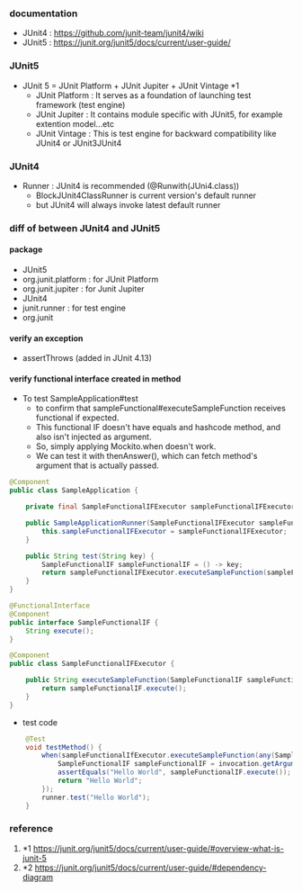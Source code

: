 ### documentation

- JUnit4 : https://github.com/junit-team/junit4/wiki
- JUnit5 : https://junit.org/junit5/docs/current/user-guide/

### JUnit5

- JUnit 5 = JUnit Platform + JUnit Jupiter + JUnit Vintage *1
  - JUnit Platform : It serves as a foundation of launching test framework (test engine)
  - JUnit Jupiter : It contains module specific with JUnit5, for example extention model...etc
  - JUnit Vintage : This is test engine for backward compatibility like JUnit4 or JUnit3JUnit4

### JUnit4
- Runner : JUnit4 is recommended (@Runwith(JUni4.class))
  - BlockJUnit4ClassRunner is current version's default runner
  - but JUnit4 will always invoke latest default runner

### diff of between JUnit4 and JUnit5

#### package

- JUnit5
- org.junit.platform : for JUnit Platform
- org.junit.jupiter : for Junit Jupiter
- JUnit4
- junit.runner : for test engine
- org.junit

#### verify an exception

- assertThrows (added in JUnit 4.13)

#### verify functional interface created in method

- To test SampleApplication#test
  - to confirm that sampleFunctional#executeSampleFunction receives functional if expected.
  - This functional IF doesn't have equals and hashcode method, and also isn't injected as argument.
  - So, simply applying Mockito.when doesn't work.
  - We can test it with thenAnswer(), which can fetch method's argument that is actually passed. 

```java
@Component
public class SampleApplication {

    private final SampleFunctionalIFExecutor sampleFunctionalIFExecutor;

    public SampleApplicationRunner(SampleFunctionalIFExecutor sampleFunctionalIFExecutor) {
        this.sampleFunctionalIFExecutor = sampleFunctionalIFExecutor;
    }

    public String test(String key) {
        SampleFunctionalIF sampleFunctionalIF = () -> key;
        return sampleFunctionalIFExecutor.executeSampleFunction(sampleFunctionalIF);
    }
}

@FunctionalInterface
@Component
public interface SampleFunctionalIF {
    String execute();
}

@Component
public class SampleFunctionalIFExecutor {

    public String executeSampleFunction(SampleFunctionalIF sampleFunctionalIF) {
        return sampleFunctionalIF.execute();
    }
}
```

- test code

```java
    @Test
    void testMethod() {
        when(sampleFunctionalIfExecutor.executeSampleFunction(any(SampleFunctionalIF.class))).thenAnswer(invocation -> {
            SampleFunctionalIF sampleFunctionalIF = invocation.getArgument(0);
            assertEquals("Hello World", sampleFunctionalIF.execute());
            return "Hello World";
        });
        runner.test("Hello World");
    }
```

### reference

1. *1 https://junit.org/junit5/docs/current/user-guide/#overview-what-is-junit-5
2. *2 https://junit.org/junit5/docs/current/user-guide/#dependency-diagram
